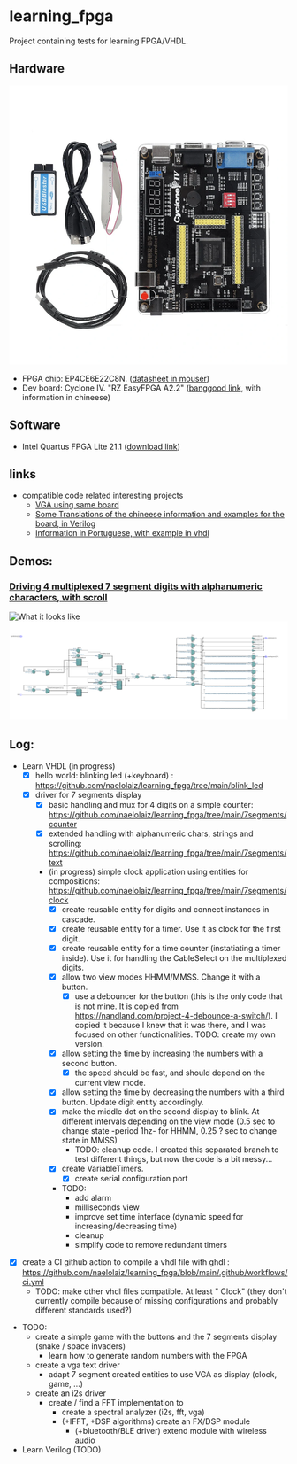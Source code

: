 # learning_fpga
Project containing tests for learning FPGA/VHDL. 
## Hardware
![used board](doc/board.jpg?raw=true)
 * FPGA chip: EP4CE6E22C8N. ([datasheet in mouser](https://www.mouser.es/datasheet/2/612/cyiv-51001-1299459.pdf))
 * Dev board: Cyclone IV. "RZ EasyFPGA A2.2" ([banggood link](https://www.banggood.com/es/ALTERA-Cyclone-IV-EP4CE6-FPGA-Development-Board-Kit-Altera-EP4CE-NIOSII-FPGA-Board-and-USB-Downloader-Infrared-Controller-p-1622523.html), with information in chineese)
## Software
 * Intel Quartus FPGA Lite 21.1 ([download link](https://www.intel.com/content/www/us/en/software-kit/684215/intel-quartus-prime-lite-edition-design-software-version-21-1-for-linux.html))
## links
 * compatible code related interesting projects
   * [VGA using same board](https://github.com/fsmiamoto/EasyFPGA-VGA)
   * [Some Translations of the chineese information and examples for the board, in Verilog](https://github.com/jvitkauskas/Altera-Cyclone-IV-board-V3.0)
   * [Information in Portuguese, with example in vhdl](https://github.com/filippovf/KitEasyFPGA)
## Demos:
### [Driving 4 multiplexed 7 segment digits with alphanumeric characters, with scroll](https://github.com/naelolaiz/learning_fpga/tree/main/7segments/text)
![What it looks like](7segments/text/doc/scrolling_long_text.gif)
![RTL view](7segments/text/doc/RTL_view.png)
## Log:
- Learn VHDL (in progress)
  - [x] hello world: blinking led (+keyboard) : https://github.com/naelolaiz/learning_fpga/tree/main/blink_led
  - [x] driver for 7 segments display
    - [x] basic handling and mux for 4 digits on a simple counter: https://github.com/naelolaiz/learning_fpga/tree/main/7segments/counter
    - [x] extended handling with alphanumeric chars, strings and scrolling: https://github.com/naelolaiz/learning_fpga/tree/main/7segments/text
    - (in progress) simple clock application using entities for compositions: https://github.com/naelolaiz/learning_fpga/tree/main/7segments/clock
      - [x] create reusable entity for digits and connect instances in cascade.
      - [x] create reusable entity for a timer. Use it as clock for the first digit.
      - [x] create reusable entity for a time counter (instatiating a timer inside). Use it for handling the CableSelect on the multiplexed digits.
      - [x] allow two view modes HHMM/MMSS. Change it with a button.
        - [x] use a debouncer for the button (this is the only code that is not mine. It is copied from https://nandland.com/project-4-debounce-a-switch/). I copied it because I knew that it was there, and I was focused on other functionalities. TODO: create my own version.
      - [x] allow setting the time by increasing the numbers with a second button.
        - [x] the speed should be fast, and should depend on the current view mode.
      - [x] allow setting the time by decreasing the numbers with a third button. Update digit entity accordingly.
      - [x] make the middle dot on the second display to blink. At different intervals depending on the view mode (0.5 sec to change state -period 1hz- for HHMM, 0.25 ? sec to change state in MMSS)
        - TODO: cleanup code. I created this separated branch to test different things, but now the code is a bit messy...
      - [x] create VariableTimers.
        - [x] create serial configuration port
      - TODO: 
        - add alarm
        - milliseconds view
        - improve set time interface (dynamic speed for increasing/decreasing time)
        - cleanup
        - simplify code to remove redundant timers
 - [x] create a CI github action to compile a vhdl file with ghdl : https://github.com/naelolaiz/learning_fpga/blob/main/.github/workflows/ci.yml
   - TODO: make other vhdl files compatible. At least " Clock" (they don't currently compile because of missing configurations and probably different standards used?)
  - TODO:
    - create a simple game with the buttons and the 7 segments display (snake / space invaders)
      - learn how to generate random numbers with the FPGA
    - create a vga text driver
      - adapt 7 segment created entities to use VGA as display (clock, game, ...)
    - create an i2s driver
      - create / find a FFT implementation to
        - create a spectral analyzer (i2s, fft, vga)
        - (+IFFT, +DSP algorithms) create an FX/DSP module
          - (+bluetooth/BLE driver) extend module with wireless audio
- Learn Verilog (TODO)
